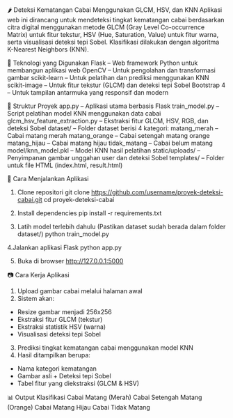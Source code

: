 🌶️ Deteksi Kematangan Cabai Menggunakan GLCM, HSV, dan KNN
Aplikasi web ini dirancang untuk mendeteksi tingkat kematangan cabai berdasarkan citra digital menggunakan metode GLCM (Gray Level Co-occurrence Matrix) untuk fitur tekstur, HSV (Hue, Saturation, Value) untuk fitur warna, serta visualisasi deteksi tepi Sobel. Klasifikasi dilakukan dengan algoritma K-Nearest Neighbors (KNN).

🧠 Teknologi yang Digunakan
Flask – Web framework Python untuk membangun aplikasi web
OpenCV – Untuk pengolahan dan transformasi gambar
scikit-learn – Untuk pelatihan dan prediksi menggunakan KNN
scikit-image – Untuk fitur tekstur (GLCM) dan deteksi tepi Sobel
Bootstrap 4 – Untuk tampilan antarmuka yang responsif dan modern

📁 Struktur Proyek
app.py – Aplikasi utama berbasis Flask
train_model.py – Script pelatihan model KNN menggunakan data cabai
glcm_hsv_feature_extraction.py – Ekstraksi fitur GLCM, HSV, RGB, dan deteksi Sobel
dataset/ – Folder dataset berisi 4 kategori:
  matang_merah – Cabai matang merah
  matang_orange – Cabai setengah matang orange
  matang_hijau – Cabai matang hijau
  tidak_matang – Cabai belum matang
model/knn_model.pkl – Model KNN hasil pelatihan
static/uploads/ – Penyimpanan gambar unggahan user dan deteksi Sobel
templates/ – Folder untuk file HTML (index.html, result.html)

🚀 Cara Menjalankan Aplikasi
1. Clone repositori
git clone https://github.com/username/proyek-deteksi-cabai.git
cd proyek-deteksi-cabai

2. Install dependencies
pip install -r requirements.txt

3. Latih model terlebih dahulu
(Pastikan dataset sudah berada dalam folder dataset/)
python train_model.py

4.Jalankan aplikasi Flask
python app.py

5. Buka di browser
http://127.0.0.1:5000

📷 Cara Kerja Aplikasi
1. Upload gambar cabai melalui halaman awal
2. Sistem akan:
 - Resize gambar menjadi 256x256
 - Ekstraksi fitur GLCM (tekstur)
 - Ekstraksi statistik HSV (warna)
 - Visualisasi deteksi tepi Sobel
3. Prediksi tingkat kematangan cabai menggunakan model KNN
4. Hasil ditampilkan berupa:
 - Nama kategori kematangan
 - Gambar asli + Deteksi tepi Sobel
 - Tabel fitur yang diekstraksi (GLCM & HSV)

📊 Output Klasifikasi
Cabai Matang (Merah)
Cabai Setengah Matang (Orange)
Cabai Matang Hijau
Cabai Tidak Matang

